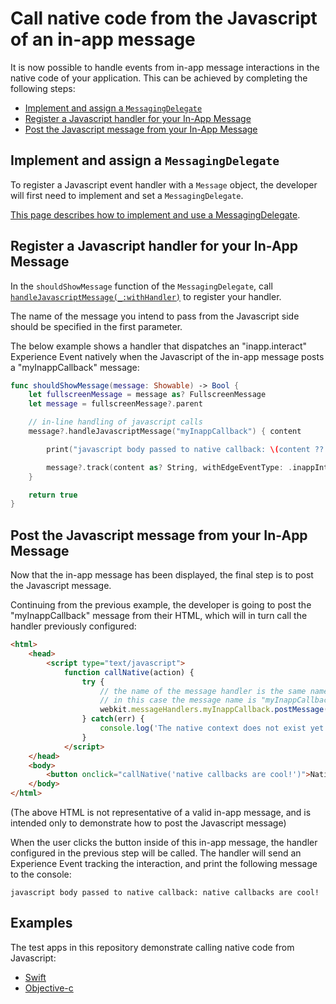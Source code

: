 # Call native code from the Javascript of an in-app message

It is now possible to handle events from in-app message interactions in the native code of your application. This can be achieved by completing the following steps:

- [Implement and assign a `MessagingDelegate`](#implement-and-assign-a-messagingdelegate)
- [Register a Javascript handler for your In-App Message](#register-a-javascript-handler-for-your-in-app-message)
- [Post the Javascript message from your In-App Message](#post-the-javascript-message-from-your-in-app-message)

## Implement and assign a `MessagingDelegate`

To register a Javascript event handler with a `Message` object, the developer will first need to implement and set a `MessagingDelegate`.

[This page describes how to implement and use a MessagingDelegate](./how-to-messaging-delegate.md).

## Register a Javascript handler for your In-App Message

In the `shouldShowMessage` function of the `MessagingDelegate`, call [`handleJavascriptMessage(_:withHandler)`](./class-message.md#handlejavascriptmessage_withhandler) to register your handler.

The name of the message you intend to pass from the Javascript side should be specified in the first parameter.

The below example shows a handler that dispatches an "inapp.interact" Experience Event natively when the Javascript of the in-app message posts a "myInappCallback" message:

```swift
func shouldShowMessage(message: Showable) -> Bool {    
    let fullscreenMessage = message as? FullscreenMessage
    let message = fullscreenMessage?.parent

    // in-line handling of javascript calls
    message?.handleJavascriptMessage("myInappCallback") { content

        print("javascript body passed to native callback: \(content ?? "empty")")

        message?.track(content as? String, withEdgeEventType: .inappInteract)
    }

    return true
}
```

## Post the Javascript message from your In-App Message

Now that the in-app message has been displayed, the final step is to post the Javascript message.

Continuing from the previous example, the developer is going to post the "myInappCallback" message from their HTML, which will in turn call the handler previously configured:

```html
<html>
    <head>
        <script type="text/javascript">
            function callNative(action) {
                try {
                    // the name of the message handler is the same name that must be registered in native code.
                    // in this case the message name is "myInappCallback"
                    webkit.messageHandlers.myInappCallback.postMessage(action);
                } catch(err) {
                    console.log('The native context does not exist yet'); }
                }
            </script>
    </head>
    <body>
        <button onclick="callNative('native callbacks are cool!')">Native callback!</button>
    </body>
</html>
```

(The above HTML is not representative of a valid in-app message, and is intended only to demonstrate how to post the Javascript message)

When the user clicks the button inside of this in-app message, the handler configured in the previous step will be called. The handler will send an Experience Event tracking the interaction, and print the following message to the console:

```
javascript body passed to native callback: native callbacks are cool!
```

## Examples

The test apps in this repository demonstrate calling native code from Javascript:

- [Swift](./../../TestApps/MessagingDemoApp/)
- [Objective-c](./../../TestApps/MessagingDemoAppObjC/)
